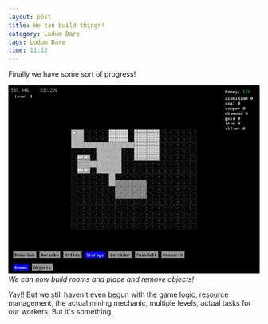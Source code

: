 ```yaml
---
layout: post
title: We can build things!
category: Ludum Dare
tags: Ludum Dare
time: 11:12
---
```


Finally we have some sort of progress!

![We can build things!](/images/ld29/can_build.png)  
*We can now build rooms and place and remove objects!*

Yay!! But we still haven't even begun with the game logic, resource management, the actual mining mechanic, multiple levels, actual tasks for our workers. But it's something.
